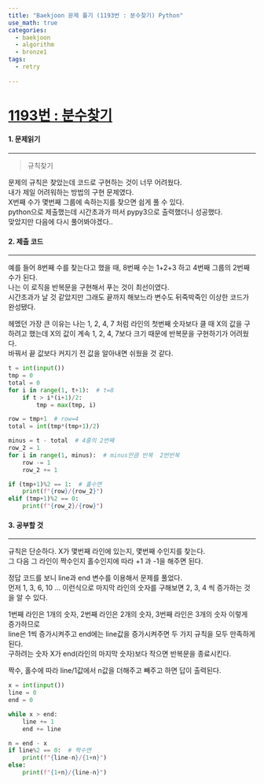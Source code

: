 ```yaml
---
title: "Baekjoon 문제 풀기 (1193번 : 분수찾기) Python"
use_math: true
categories:
  - baekjoon
  - algorithm
  - bronze1
tags:
  - retry
  
---
```



# [1193번 : 분수찾기](https://www.acmicpc.net/problem/1193)



#### 1. 문제읽기
---

> 규칙찾기   

문제의 규칙은 찾았는데 코드로 구현하는 것이 너무 어려웠다.  
내가 제일 어려워하는 방법의 구현 문제였다.  
X번째 수가 몇번째 그룹에 속하는지를 찾으면 쉽게 풀 수 있다.  
python으로 제출했는데 시간초과가 떠서 pypy3으로 출력했더니 성공했다.  
맞았지만 다음에 다시 풀어봐야겠다..  



#### 2. 제출 코드 
---

예를 들어 8번째 수를 찾는다고 했을 때, 8번째 수는 1+2+3 하고 4번째 그룹의 2번째 수가 된다.  
나는 이 로직을 반복문을 구현해서 푸는 것이 최선이였다.  
시간초과가 날 것 같았지만 그래도 끝까지 해보느라 변수도 뒤죽박죽인 이상한 코드가 완성됐다.  



헤멨던 가장 큰 이유는 나는 1, 2, 4, 7 처럼 라인의 첫번째 숫자보다 클 때 X의 값을 구하려고 했는데 X의 값이 계속 1, 2, 4, 7보다 크기 때문에 반복문을 구현하기가 어려웠다.  
바꿔서 끝 값보다 커지기 전 값을 알아내면 쉬웠을 것 같다.  


```python
t = int(input())
tmp = 0
total = 0
for i in range(1, t+1):  # t=8
    if t > i*(i+1)/2:
        tmp = max(tmp, i)

row = tmp+1  # row=4
total = int(tmp*(tmp+1)/2)

minus = t - total  # 4줄의 2번째
row_2 = 1
for i in range(1, minus):  # minus만큼 반복  2번반복
    row -= 1
    row_2 += 1

if (tmp+1)%2 == 1:  # 홀수면
    print(f"{row}/{row_2}")
elif (tmp+1)%2 == 0:
    print(f"{row_2}/{row}")
```




#### 3. 공부할 것
---

규칙은 단순하다. X가 몇번째 라인에 있는지, 몇번째 수인지를 찾는다.  
그 다음 그 라인이 짝수인지 홀수인지에 따라 +1 과 -1을 해주면 된다.  



정답 코드를 보니 line과 end 변수를 이용해서 문제를 풀었다.  
먼저 1, 3, 6, 10 ... 이런식으로 마지막 라인의 숫자를 구해보면 2, 3, 4 씩 증가하는 것을 알 수 있다.  



1번째 라인은 1개의 숫자, 2번째 라인은 2개의 숫자, 3번째 라인은 3개의 숫자 이렇게 증가하므로  
line은 1씩 증가시켜주고 end에는 line값을 증가시켜주면 두 가지 규칙을 모두 만족하게 된다.  
구하려는 숫자 X가 end(라인의 마지막 숫자)보다 작으면 반복문을 종료시킨다.  



짝수, 홀수에 따라 line/1값에서 n값을 더해주고 빼주고 하면 답이 출력된다.  

```python
x = int(input())
line = 0
end = 0

while x > end:
    line += 1
    end += line

n = end - x
if line%2 == 0:  # 짝수면
    print(f"{line-n}/{1+n}")
else:
    print(f"{1+n}/{line-n}")
```

